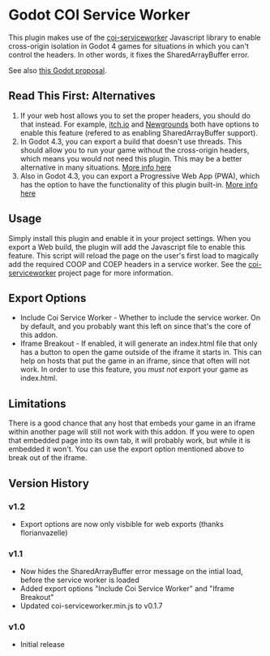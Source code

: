 # Godot COI Service Worker

This plugin makes use of the [coi-serviceworker](https://github.com/gzuidhof/coi-serviceworker) Javascript library to enable cross-origin isolation in Godot 4 games for situations in which you can't control the headers. In other words, it fixes the SharedArrayBuffer error.

See also [this Godot proposal](https://github.com/godotengine/godot-proposals/issues/6616).

## Read This First: Alternatives

1. If your web host allows you to set the proper headers, you should do that instead. For example, [itch.io](https://itch.io) and [Newgrounds](https://www.newgrounds.com) both have options to enable this feature (refered to as enabling SharedArrayBuffer support).
2. In Godot 4.3, you can export a build that doesn't use threads. This should allow you to run your game without the cross-origin headers, which means you would not need this plugin. This may be a better alternative in many situations. [More info here](https://godotengine.org/article/progress-report-web-export-in-4-3/#single-threaded-web-export)
3. Also in Godot 4.3, you can export a Progressive Web App (PWA), which has the option to have the functionality of this plugin built-in. [More info here](https://godotengine.org/article/progress-report-web-export-in-4-3/#easy-coop-coep-pwa-for-threaded-builds)

## Usage

Simply install this plugin and enable it in your project settings. When you export a Web build, the plugin will add the Javascript file to enable this feature. This script will reload the page on the user's first load to magically add the required COOP and COEP headers in a service worker. See the [coi-serviceworker](https://github.com/gzuidhof/coi-serviceworker) project page for more information.

## Export Options

* Include Coi Service Worker - Whether to include the service worker. On by default, and you probably want this left on since that's the core of this addon.
* Iframe Breakout - If enabled, it will generate an index.html file that only has a button to open the game outside of the iframe it starts in. This can help on hosts that put the game in an iframe, since that often will not work. In order to use this feature, you _must not_ export your game as index.html.

## Limitations

There is a good chance that any host that embeds your game in an iframe within another page will still not work with this addon. If you were to open that embedded page into its own tab, it will probably work, but while it is embedded it won't. You can use the export option mentioned above to break out of the iframe.

## Version History

### v1.2

* Export options are now only visbible for web exports (thanks florianvazelle)

### v1.1

* Now hides the SharedArrayBuffer error message on the intial load, before the service worker is loaded
* Added export options "Include Coi Service Worker" and "Iframe Breakout"
* Updated coi-serviceworker.min.js to v0.1.7

### v1.0

* Initial release
